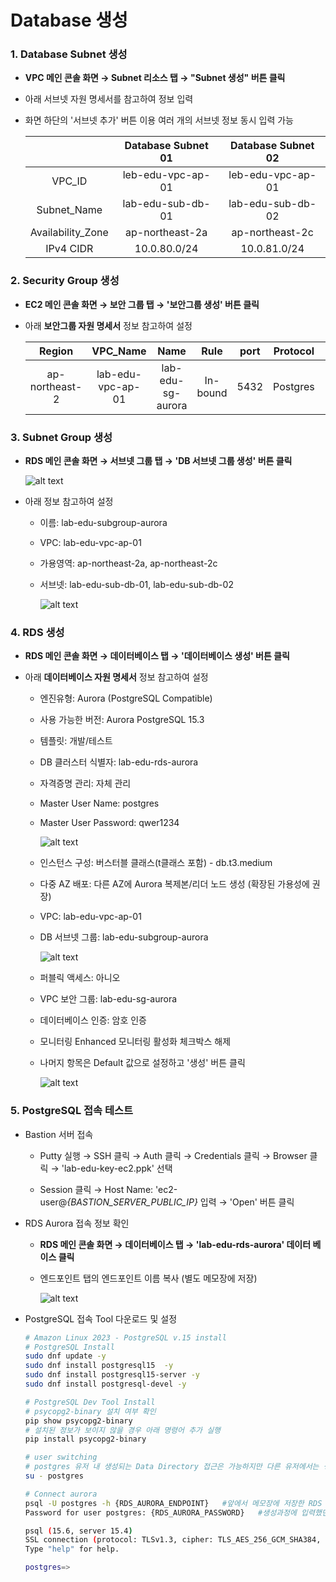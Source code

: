 # Database 생성

### 1. Database Subnet 생성

- **VPC 메인 콘솔 화면 → Subnet 리소스 탭 → "Subnet 생성" 버튼 클릭**

- 아래 서브넷 자원 명세서를 참고하여 정보 입력

- 화면 하단의 '서브넷 추가' 버튼 이용 여러 개의 서브넷 정보 동시 입력 가능 

    |                   |Database Subnet 01|Database Subnet 02|
    |:---:|:---:|:---:|
    |VPC_ID             |leb-edu-vpc-ap-01|leb-edu-vpc-ap-01|
    |Subnet_Name        |lab-edu-sub-db-01|lab-edu-sub-db-02|
    |Availability_Zone  |ap-northeast-2a|ap-northeast-2c|
    |IPv4 CIDR          |10.0.80.0/24|10.0.81.0/24|

### 2. Security Group 생성

- **EC2 메인 콘솔 화면 → 보안 그룹 탭 → '보안그룹 생성' 버튼 클릭**

- 아래 **보안그룹 자원 명세서** 정보 참고하여 설정

    |Region         |VPC_Name           |Name               |Rule       |port   |Protocol   |Source|
    |:---:|:---:|:---:|:---:|:---:|:---:|:---:|
    |ap-northeast-2 |lab-edu-vpc-ap-01  |lab-edu-sg-aurora  |In-bound   |5432   |Postgres   |10.0.0.0/16|

### 3. Subnet Group 생성

- **RDS 메인 콘솔 화면 → 서브넷 그룹 탭 → 'DB 서브넷 그룹 생성' 버튼 클릭**

    ![alt text](./img/db_subnet_group_01.png)

- 아래 정보 참고하여 설정

    - 이름: lab-edu-subgroup-aurora

    - VPC: lab-edu-vpc-ap-01

    - 가용영역: ap-northeast-2a, ap-northeast-2c

    - 서브넷: lab-edu-sub-db-01, lab-edu-sub-db-02

        ![alt text](./img/db_subnet_group_02.png)

### 4. RDS 생성

- **RDS 메인 콘솔 화면 → 데이터베이스 탭 → '데이터베이스 생성' 버튼 클릭**

- 아래 **데이터베이스 자원 명세서** 정보 참고하여 설정

    - 엔진유형: Aurora (PostgreSQL Compatible)

    - 사용 가능한 버전: Aurora PostgreSQL 15.3

    - 템플릿: 개발/테스트

    - DB 클러스터 식별자: lab-edu-rds-aurora

    - 자격증명 관리: 자체 관리

    - Master User Name: postgres

    - Master User Password: qwer1234

        ![alt text](./img/db_aurora_01.png)
        
    - 인스턴스 구성: 버스터블 클래스(t클래스 포함) - db.t3.medium

    - 다중 AZ 배포: 다른 AZ에 Aurora 복제본/리더 노드 생성 (확장된 가용성에 권장)

    - VPC: lab-edu-vpc-ap-01

    - DB 서브넷 그룹: lab-edu-subgroup-aurora

        ![alt text](./img/db_aurora_02.png)
        
    - 퍼블릭 액세스: 아니오

    - VPC 보안 그룹: lab-edu-sg-aurora

    - 데이터베이스 인증: 암호 인증

    - 모니터링 Enhanced 모니터링 활성화 체크박스 해제

    - 나머지 항목은 Default 값으로 설정하고 '생성' 버튼 클릭

        ![alt text](./img/db_aurora_03.png)

### 5. PostgreSQL 접속 테스트

- Bastion 서버 접속

    - Putty 실행 → SSH 클릭 → Auth 클릭 → Credentials 클릭 → Browser 클릭 → 'lab-edu-key-ec2.ppk' 선택 

    - Session 클릭 → Host Name: 'ec2-user@*{BASTION_SERVER_PUBLIC_IP}* 입력 → 'Open' 버튼 클릭

- RDS Aurora 접속 정보 확인

    - **RDS 메인 콘솔 화면 → 데이터베이스 탭 → 'lab-edu-rds-aurora' 데이터 베이스 클릭**

    - 엔드포인트 탭의 엔드포인트 이름 복사 (별도 메모장에 저장)

        ![alt text](./img/db_connection_01.png)

- PostgreSQL 접속 Tool 다운로드 및 설정

    ```bash
    # Amazon Linux 2023 - PostgreSQL v.15 install 
    # PostgreSQL Install
    sudo dnf update -y
    sudo dnf install postgresql15  -y
    sudo dnf install postgresql15-server -y
    sudo dnf install postgresql-devel -y

    # PostgreSQL Dev Tool Install
    # psycopg2-binary 설치 여부 확인
    pip show psycopg2-binary
    # 설치된 정보가 보이지 않을 경우 아래 명령어 추가 실행
    pip install psycopg2-binary

    # user switching
    # postgres 유저 내 생성되는 Data Directory 접근은 가능하지만 다른 유저에서는 생성하지 못한다.
    su - postgres

    # Connect aurora
    psql -U postgres -h {RDS_AURORA_ENDPOINT}   #앞에서 메모장에 저장한 RDS Aurora 엔드포인 정보 입력
    Password for user postgres: {RDS_AURORA_PASSWORD}   #생성과정에 입력했던 패스워드 입력

    psql (15.6, server 15.4)
    SSL connection (protocol: TLSv1.3, cipher: TLS_AES_256_GCM_SHA384, compression: off)
    Type "help" for help.

    postgres=>
    ```